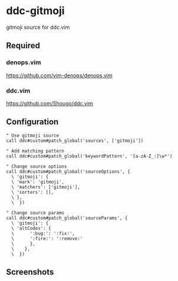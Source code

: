 # ddc-gitmoji
gitmoji source for ddc.vim
## Required
### denops.vim

https://github.com/vim-denops/denops.vim

### ddc.vim

https://github.com/Shougo/ddc.vim

## Configuration

```vim
" Use gitmoji source
call ddc#custom#patch_global('sources', ['gitmoji'])

" Add matching pattern
call ddc#custom#patch_global('keywordPattern', '[a-zA-Z_:]\w*')

" Change source options
call ddc#custom#patch_global('sourceOptions', {
  \ 'gitmoji': {
  \	'mark': 'gitmoji',
  \	'matchers': ['gitmoji'],
  \	'sorters': [],
  \	},
  \  })

" Change source params
call ddc#custom#patch_global('sourceParams', {
  \ 'gitmoji': {
  \	'altCodes': {
  \      ':bug:': ':fix:',
  \      ':fire:': ':remove:'
  \      },
  \    },
  \  })
```

## Screenshots
